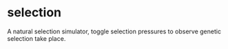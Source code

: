 # selection
A natural selection simulator, toggle selection pressures to observe genetic selection take place.
